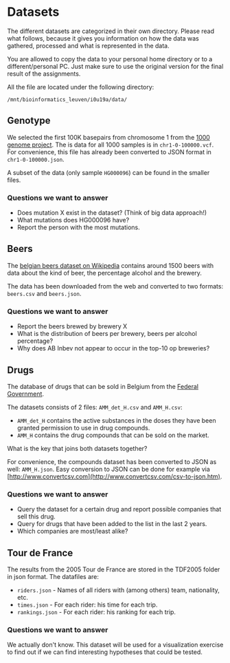 # Datasets

The different datasets are categorized in their own directory. Please read what follows, because it gives you information on how the data was gathered, processed and what is represented in the data.

You are allowed to copy the data to your personal home directory or to a different/personal PC. Just make sure to use the original version for the final result of the assignments.

All the file are located under the following directory:

    /mnt/bioinformatics_leuven/i0u19a/data/

## Genotype ##

We selected the first 100K basepairs from chromosome 1 from the [1000 genome project](http://www.1000genomes.org/). The is data for all 1000 samples is in `chr1-0-100000.vcf`. For convenience, this file has already been converted to JSON format in `chr1-0-100000.json`.

A subset of the data (only sample `HG000096`) can be found in the smaller files.

### Questions we want to answer ###

* Does mutation X exist in the dataset? (Think of big data approach!)
* What mutations does HG000096 have?
* Report the person with the most mutations.


## Beers ##

The [belgian beers dataset on Wikipedia](http://nl.wikipedia.org/wiki/Lijst_van_Belgische_bieren) contains around 1500 beers with data about the kind of beer, the percentage alcohol and the brewery.

The data has been downloaded from the web and converted to two formats: `beers.csv` and `beers.json`.

### Questions we want to answer ###

* Report the beers brewed by brewery X
* What is the distribution of beers per brewery, beers per alcohol percentage?
* Why does AB Inbev not appear to occur in the top-10 op breweries?


## Drugs ##

The database of drugs that can be sold in Belgium from the [Federal Government](http://www.fagg-afmps.be/nl/items/gegevensbank_vergunde_geneesmiddelen/). 

The datasets consists of 2 files: `AMM_det_H.csv` and `AMM_H.csv`:

* `AMM_det_H` contains the active substances in the doses they have been granted permission to use in drug compounds.
* `AMM_H` contains the drug compounds that can be sold on the market.

What is the key that joins both datasets together?

For convenience, the compounds dataset has been converted to JSON as well: `AMM_H.json`. Easy conversion to JSON can be done for example via [http://www.convertcsv.com](http://www.convertcsv.com/csv-to-json.htm).


### Questions we want to answer ###

* Query the dataset for a certain drug and report possible companies that sell this drug.
* Query for drugs that have been added to the list in the last 2 years.
* Which companies are most/least alike?


## Tour de France ##

The results from the 2005 Tour de France are stored in the TDF2005 folder in json format. The datafiles are:

* `riders.json` - Names of all riders with (among others) team, nationality, etc.
* `times.json` - For each rider: his time for each trip.
* `rankings.json` - For each rider: his ranking for each trip.

### Questions we want to answer ###

We actually don't know. This dataset will be used for a visualization exercise to find out if we can find interesting hypotheses that could be tested.
